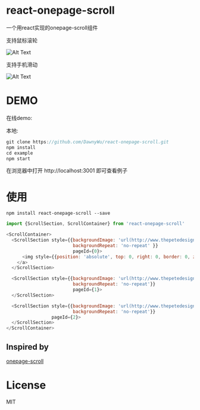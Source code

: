 react-onepage-scroll
===
一个用react实现的onepage-scroll组件

支持鼠标滚轮

![Alt Text](http://g.recordit.co/23rW3mUKv1.gif)

支持手机滑动

![Alt Text](http://g.recordit.co/BOmwWNKTOw.gif)

# DEMO

在线demo: 

本地:

```js
git clone https://github.com/DawnyWu/react-onepage-scroll.git
npm install
cd example
npm start
```
在浏览器中打开 http://localhost:3001 即可查看例子


# 使用
`npm install react-onepage-scroll --save`


```js
import {ScrollSection, ScrollContainer} from 'react-onepage-scroll'

<ScrollContainer>
  <ScrollSection style={{backgroundImage: 'url(http://www.thepetedesign.com/demos/phones.png)',
                         backgroundRepeat: 'no-repeat' }} 
                         pageId={0}>
      <img style={{position: 'absolute', top: 0, right: 0, border: 0, zIndex: 999}} src="https://s3.amazonaws.com/github/ribbons/forkme_right_darkblue_121621.png" alt="Fork me on GitHub"/>
    </a>
  </ScrollSection>

  <ScrollSection style={{backgroundImage: 'url(http://www.thepetedesign.com/demos/back-phone.png)',
                         backgroundRepeat: 'no-repeat'}}
                         pageId={1}>
  </ScrollSection>

  <ScrollSection style={{backgroundImage: 'url(http://www.thepetedesign.com/demos/tilted-phone.png)',
                         backgroundRepeat: 'no-repeat'}}
                 pageId={2}>
  </ScrollSection>
</ScrollContainer>
```

## Inspired by
[onepage-scroll](https://github.com/peachananr/onepage-scroll)

# License

MIT



